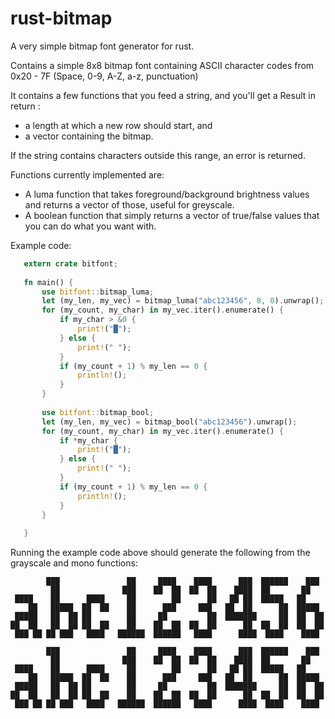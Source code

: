 # rust-bitmap
A very simple bitmap font generator for rust.

Contains a simple 8x8 bitmap font containing ASCII character codes from 0x20 - 7F (Space, 0-9, A-Z, a-z, punctuation)

It contains a few functions that you feed a string, and you'll get a Result in return :
 - a length at which a new row should start, and
 - a vector containing the bitmap.

If the string contains characters outside this range, an error is returned.

 Functions currently implemented are:
 - A luma function that takes foreground/background brightness values and returns a vector of those, useful for greyscale.
 - A boolean function that simply returns a vector of true/false values that you can do what you want with. 
 
 Example code:
 
 ```rust
    extern crate bitfont;
    
    fn main() {
        use bitfont::bitmap_luma;
        let (my_len, my_vec) = bitmap_luma("abc123456", 8, 0).unwrap();
        for (my_count, my_char) in my_vec.iter().enumerate() {
            if my_char > &0 {
                print!("█");
            } else {
                print!(" ");
            }
            if (my_count + 1) % my_len == 0 {
                println!();
            }
        }
        
        use bitfont::bitmap_bool;
        let (my_len, my_vec) = bitmap_bool("abc123456").unwrap();
        for (my_count, my_char) in my_vec.iter().enumerate() {
            if *my_char {
                print!("█");
            } else {
                print!(" ");
            }
            if (my_count + 1) % my_len == 0 {
                println!();
            }
        }
    
    }
```
 
 Running the example code above should generate the following from the grayscale and mono functions:

```
        ███               ██     ████    ████      ███  ██████    ███   
         ██              ███    ██  ██  ██  ██    ████  ██       ██     
 ████    ██      ████     ██        ██      ██   ██ ██  █████   ██      
    ██   █████  ██  ██    ██      ███     ███   ██  ██      ██  █████   
 █████   ██  ██ ██        ██     ██         ██  ███████     ██  ██  ██  
██  ██   ██  ██ ██  ██    ██    ██  ██  ██  ██      ██  ██  ██  ██  ██  
 ███ ██ ██ ███   ████   ██████  ██████   ████      ████  ████    ████   
                                                                        
        ███               ██     ████    ████      ███  ██████    ███   
         ██              ███    ██  ██  ██  ██    ████  ██       ██     
 ████    ██      ████     ██        ██      ██   ██ ██  █████   ██      
    ██   █████  ██  ██    ██      ███     ███   ██  ██      ██  █████   
 █████   ██  ██ ██        ██     ██         ██  ███████     ██  ██  ██  
██  ██   ██  ██ ██  ██    ██    ██  ██  ██  ██      ██  ██  ██  ██  ██  
 ███ ██ ██ ███   ████   ██████  ██████   ████      ████  ████    ████   
```
